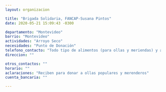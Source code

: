 ```yaml
---
layout: organizacion

title: "Brigada Solidaria, FANCAP-Susana Pintos"
date: 2020-05-21 15:09:43 -0300

departamento: "Montevideo"
barrio: "Montevideo"
actividades: "Arroyo Seco"
necesidades: "Punto de Donación"
telefono_contacto: "Todo tipo de alimentos (para ollas y meriendas) y artículos de higiene y limpieza."
direccion: ""

otros_contactos: ""
horario: ""
aclaraciones: "Reciben para donar a ollas populares y merenderos"
cuenta_bancaria: ""

---
```

